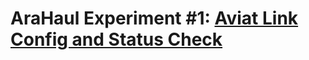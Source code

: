 # AraHaul Experiment #1: [Aviat Link Config and Status Check](https://arawireless.readthedocs.io/en/latest/ara_experiments/arahaul_experiments/aviat_status_check.html#arahaul-experiment-link-configuration)
